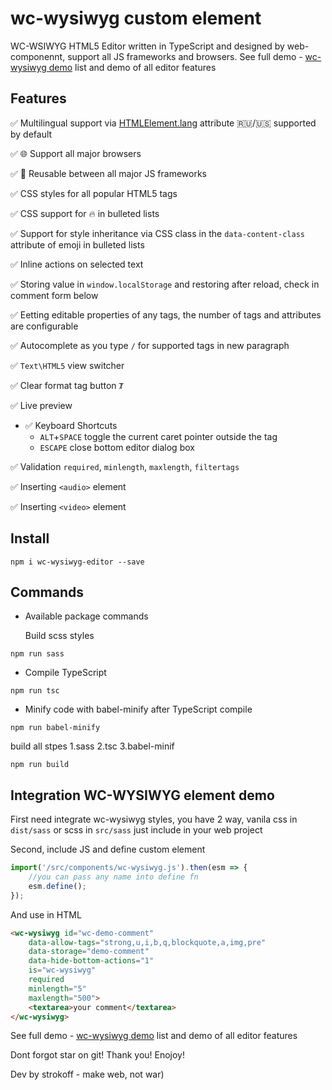 # wc-wysiwyg custom element

WC-WSIWYG HTML5 Editor written in TypeScript and designed by web-componennt, support all JS frameworks and browsers.
See full demo - [wc-wysiwyg demo](https://webislife.ru/demo/wc-wysiwyg/) list and demo of all editor features

## Features
✅ Multilingual support via [HTMLElement.lang](https://developer.mozilla.org/en-US/docs/Web/API/HTMLElement/lang) attribute  🇷🇺/🇺🇸 supported by default

✅ 🌐 Support all major browsers

✅ 🚀 Reusable between all major JS frameworks

✅ CSS styles for all popular HTML5 tags

✅ CSS support for 🔥 in bulleted lists

✅ Support for style inheritance via CSS class in the `data-content-class` attribute of emoji in bulleted lists

✅ Inline actions on selected text

✅ Storing value in `window.localStorage` and restoring after reload, check in comment form below

✅ Eetting  editable properties of any tags, the number of tags and attributes are configurable

✅ Autocomplete as you type `/` for supported tags in new paragraph

✅ `Text\HTML5` view switcher

✅ Clear format tag button `Ⱦ`

✅ Live preview

- ✅ Keyboard Shortcuts
    - `ALT`+`SPACE` toggle the current caret pointer outside the tag
    - `ESCAPE` close bottom editor dialog box

✅ Validation `required`, `minlength`, `maxlength`, `filtertags`

✅ Inserting `<audio>` element

✅ Inserting `<video>` element


## Install

```
npm i wc-wysiwyg-editor --save
```

## Commands

- Available package commands

    Build scss styles
```
npm run sass
```
- Compile TypeScript
```
npm run tsc
```
- Minify code with babel-minify after TypeScript compile
```
npm run babel-minify
```
build all stpes 1.sass 2.tsc 3.babel-minif

```
npm run build
```

## Integration WC-WYSIWYG element demo
<!--
```
<wc-wysiwyg value="foo">
  <textarea></textarea>
</wc-wysiwyg>
```
-->
First need integrate wc-wysiwyg styles, you have 2 way, vanila css in `dist/sass` or scss in `src/sass` just include in your web project

Second, include JS and define custom element
```javascript
import('/src/components/wc-wysiwyg.js').then(esm => {
    //you can pass any name into define fn
    esm.define();
});
```
And use in HTML

```html
<wc-wysiwyg id="wc-demo-comment"
    data-allow-tags="strong,u,i,b,q,blockquote,a,img,pre"
    data-storage="demo-comment"
    data-hide-bottom-actions="1"
    is="wc-wysiwyg"
    required
    minlength="5"
    maxlength="500">
    <textarea>your comment</textarea>
</wc-wysiwyg>
```


See full demo - [wc-wysiwyg demo](https://webislife.ru/demo/wc-wysiwyg/) list and demo of all editor features

Dont forgot star on git! Thank you! Enojoy!

Dev by strokoff - make web, not war)